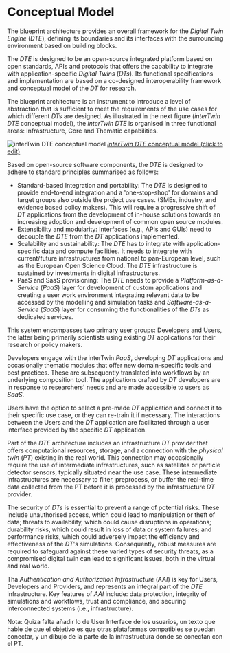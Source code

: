 # Conceptual Model

The blueprint architecture provides an overall framework for the *Digital Twin Engine* (*DTE*), defining its boundaries and its interfaces with the surrounding environment based on building blocks.

The *DTE* is designed to be an open-source integrated platform based on open standards, APIs and protocols that offers the capability to integrate with application-specific *Digital Twins* (*DTs*). Its functional specifications and implementation are based on a co-designed interoperability framework and conceptual model of the *DT* for research.

The blueprint architecture is an instrument to introduce a level of abstraction that is sufficient to meet the requirements of the use cases for which different *DTs* are designed. As illustrated in the next figure (*interTwin* *DTE* conceptual model), the *interTwin* *DTE* is organised in three functional areas: Infrastructure, Core and Thematic capabilities.

![*interTwin* *DTE* conceptual model](./conceptual_model.png)
[*interTwin* *DTE* conceptual model (click to edit)](https://excalidraw.com/#json=YlztyRuK4EUvPbPzugPLj,KJjDc28uzawcvC7lsTOmag)

Based on open-source software components, the *DTE* is designed to adhere to standard principles summarised as follows:

* Standard-based Integration and portability: The *DTE* is designed to provide end-to-end integration and a 'one-stop-shop' for domains and target groups also outside the project use cases. (SMEs, industry, and evidence based policy makers). This will require a progressive shift of *DT* applications from the development of in-house solutions towards an increasing adoption and development of common open source modules.
* Extensibility and modularity: Interfaces (e.g., APIs and GUIs) need to decouple the *DTE* from the *DT* applications implemented.
* Scalability and sustainability: The *DTE* has to integrate with application-specific data and compute facilities. It needs to integrate with current/future infrastructures from national to pan-European level, such as the European Open Science Cloud. The *DTE* infrastructure is sustained by investments in digital infrastructures.
* PaaS and SaaS provisioning: The *DTE* needs to provide a *Platform-as-a-Service* (*PaaS*) layer for development of custom applications and creating a user work environment integrating relevant data to be accessed by the modelling and simulation tasks and *Software-as-a-Service* (*SaaS*) layer for consuming the functionalities of the *DTs* as dedicated services.

This system encompasses two primary user groups: Developers and Users, the latter being  primarily scientists using existing *DT* applications for their research or policy makers.

Developers engage with the interTwin *PaaS*, developing *DT* applications and occasionally thematic modules that offer new domain-specific tools and best practices. These are subsequently translated into workflows by an underlying composition tool. The applications crafted by *DT* developers are in response to researchers' needs and are made accessible to users as *SaaS*.

Users have the option to select a pre-made *DT* application and connect it to their specific use case, or they can re-train it if necessary. The interactions between the Users and the *DT* application are facilitated through a user interface provided by the specific *DT* application.

Part of the *DTE* architecture includes an infrastructure *DT* provider that offers computational resources, storage, and a connection with the *physical twin* (*PT*) existing in the real world. This connection may occasionally require the use of intermediate infrastructures, such as satellites or particle detector sensors, typically situated near the use case. These intermediate infrastructures are necessary to filter, preprocess, or buffer the real-time data collected from the PT before it is processed by the infrastructure *DT* provider.

The security of *DTs* is essential to prevent a range of potential risks. These include unauthorised access, which could lead to manipulation or theft of data; threats to availability, which could cause disruptions in operations; durability risks, which could result in loss of data or system failures; and performance risks, which could adversely impact the efficiency and effectiveness of the *DT*'s simulations. Consequently, robust measures are required to safeguard against these varied types of security threats, as a compromised digital twin can lead to significant issues, both in the virtual and real world.

Tha *Authentication and Authorization Infrastructure* (*AAI*) is key for Users, Developers and Providers, and represents an integral part of the *DTE* infrastructure. Key features of *AAI* include: data protection, integrity of simulations and workflows, trust and compliance, and securing interconnected systems (i.e., infrastructure).


Nota: Quiza falta añadir lo de User Interface de los usuarios, un texto que hable de que el objetivo es que otras plataformas compatibles se puedan conectar, y un dibujo de la parte de la infrastructura donde se conectan con el PT.
